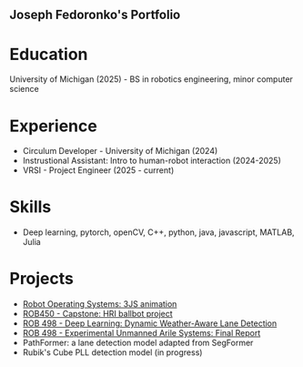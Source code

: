 ## Joseph Fedoronko's Portfolio

# Education
University of Michigan (2025) - BS in robotics engineering, minor computer science

# Experience
- Circulum Developer - University of Michigan (2024)
- Instrustional Assistant: Intro to human-robot interaction (2024-2025)
- VRSI - Project Engineer (2025 - current)

# Skills
- Deep learning, pytorch, openCV, C++, python, java, javascript, MATLAB, Julia

# Projects
- [Robot Operating Systems: 3JS animation](./Dance.mp4.pdf)
- [ROB450 - Capstone: HRI ballbot project](./freecompress-ROB450___final_report.pdf)
- [ROB 498 - Deep Learning: Dynamic Weather-Aware Lane Detection](./Deep_Rob___final_report.pdf)
- [ROB 498 - Experimental Unmanned Arile Systems: Final Report](./ROB498_EUAS_Final_Report.pdf)
- PathFormer: a lane detection model adapted from SegFormer
- Rubik's Cube PLL detection model (in progress)
